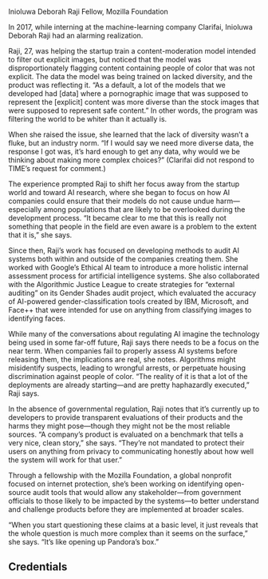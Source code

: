 Inioluwa Deborah Raji
Fellow, Mozilla Foundation

In 2017, while interning at the machine-learning company Clarifai, Inioluwa Deborah Raji had an alarming realization.

Raji, 27, was helping the startup train a content-moderation model intended to filter out explicit images, but noticed that the model was disproportionately flagging content containing people of color that was not explicit. The data the model was being trained on lacked diversity, and the product was reflecting it. “As a default, a lot of the models that we developed had [data] where a pornographic image that was supposed to represent the [explicit] content was more diverse than the stock images that were supposed to represent safe content.” In other words, the program was filtering the world to be whiter than it actually is.

When she raised the issue, she learned that the lack of diversity wasn’t a fluke, but an industry norm. “If I would say we need more diverse data, the response I got was, it’s hard enough to get any data, why would we be thinking about making more complex choices?” (Clarifai did not respond to TIME’s request for comment.)

The experience prompted Raji to shift her focus away from the startup world and toward AI research, where she began to focus on how AI companies could ensure that their models do not cause undue harm—especially among populations that are likely to be overlooked during the development process. “It became clear to me that this is really not something that people in the field are even aware is a problem to the extent that it is,” she says.

Since then, Raji’s work has focused on developing methods to audit AI systems both within and outside of the companies creating them. She worked with Google’s Ethical AI team to introduce a more holistic internal assessment process for artificial intelligence systems. She also collaborated with the Algorithmic Justice League to create strategies for “external auditing” on its Gender Shades audit project, which evaluated the accuracy of AI-powered gender-classification tools created by IBM, Microsoft, and Face++ that were intended for use on anything from classifying images to identifying faces.

While many of the conversations about regulating AI imagine the technology being used in some far-off future, Raji says there needs to be a focus on the near term. When companies fail to properly assess AI systems before releasing them, the implications are real, she notes. Algorithms might misidentify suspects, leading to wrongful arrests, or perpetuate housing discrimination against people of color. “The reality of it is that a lot of the deployments are already starting—and are pretty haphazardly executed,” Raji says.

In the absence of governmental regulation, Raji notes that it’s currently up to developers to provide transparent evaluations of their products and the harms they might pose—though they might not be the most reliable sources. “A company’s product is evaluated on a benchmark that tells a very nice, clean story,” she says. “They’re not mandated to protect their users on anything from privacy to communicating honestly about how well the system will work for that user.”

Through a fellowship with the Mozilla Foundation, a global nonprofit focused on internet protection, she’s been working on identifying open-source audit tools that would allow any stakeholder—from government officials to those likely to be impacted by the systems—to better understand and challenge products before they are implemented at broader scales.

“When you start questioning these claims at a basic level, it just reveals that the whole question is much more complex than it seems on the surface,” she says. “It’s like opening up Pandora’s box.”

## Credentials